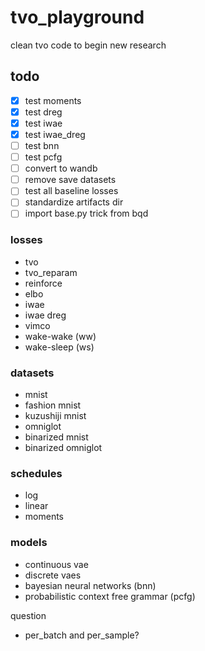 # tvo_playground
clean tvo code to begin new research

## todo
 - [x] test moments
 - [x] test dreg
 - [x] test iwae
 - [x] test iwae_dreg
 - [ ] test bnn
 - [ ] test pcfg
 - [ ] convert to wandb
 - [ ] remove save datasets
 - [ ] test all baseline losses
 - [ ] standardize artifacts dir
 - [ ] import base.py trick from bqd

### losses
- tvo
- tvo_reparam
- reinforce
- elbo
- iwae
- iwae dreg
- vimco
- wake-wake (ww)
- wake-sleep (ws)

### datasets
- mnist
- fashion mnist
- kuzushiji mnist
- omniglot
- binarized mnist
- binarized omniglot

### schedules
- log
- linear
- moments

### models
- continuous vae
- discrete vaes
- bayesian neural networks (bnn)
- probabilistic context free grammar (pcfg)


question
- per_batch and per_sample?
